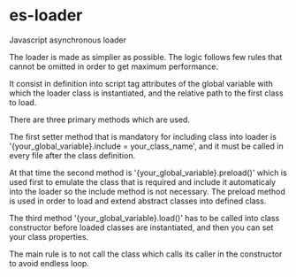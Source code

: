 # es-loader
Javascript asynchronous loader

The loader is made as simplier as possible.
The logic follows few rules that cannot be omitted in order to get maximum performance.

It consist in definition into script tag attributes of the global variable with which the 
loader class is instantiated, and the relative path to the first class to load.

<script src="src/loader.js" instance="{your_global_variable}" load="js/main"></script>

There are three primary methods which are used.

The first setter method that is mandatory for including class into loader is '{your_global_variable}.include = your_class_name', 
and it must be called in every file after the class definition.

At that time the second method is '{your_global_variable}.preload()' which is used first to emulate the class that is required and include 
it automaticaly into the loader so the include method is not necessary.
The preload method is used in order to load and extend abstract classes into defined class.

The third method '{your_global_variable}.load()' has to be called into class constructor before loaded classes are instantiated, and then
you can set your class properties.

The main rule is to not call the class which calls its caller in the constructor to avoid endless loop.



